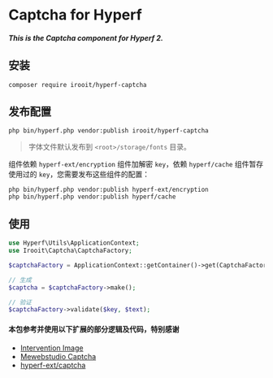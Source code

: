 # Captcha for Hyperf

##### This is the Captcha component for Hyperf 2.


## 安装

```shell
composer require irooit/hyperf-captcha
```

## 发布配置

```shell
php bin/hyperf.php vendor:publish irooit/hyperf-captcha
```

> 字体文件默认发布到 `<root>/storage/fonts` 目录。

组件依赖 `hyperf-ext/encryption` 组件加解密 `key`，依赖 `hyperf/cache` 组件暂存使用过的 `key`，您需要发布这些组件的配置：

```shell
php bin/hyperf.php vendor:publish hyperf-ext/encryption
php bin/hyperf.php vendor:publish hyperf/cache
```

## 使用

```php
use Hyperf\Utils\ApplicationContext;
use Irooit\Captcha\CaptchaFactory;

$captchaFactory = ApplicationContext::getContainer()->get(CaptchaFactory::class);

// 生成
$captcha = $captchaFactory->make();

// 验证
$captchaFactory->validate($key, $text);
```




#### 本包参考并使用以下扩展的部分逻辑及代码，特别感谢
* [Intervention Image](https://github.com/Intervention/image)
* [Mewebstudio Captcha](https://github.com/mewebstudio/captcha)
* [hyperf-ext/captcha](https://github.com/hyperf-ext/captcha)


